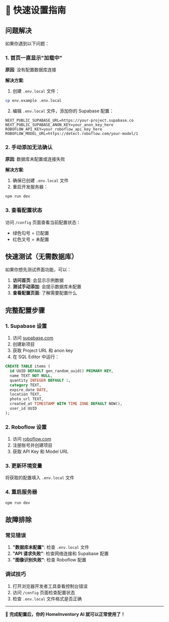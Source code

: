# 🚀 快速设置指南

## 问题解决

如果你遇到以下问题：

### 1. 首页一直显示"加载中"
**原因**: 没有配置数据库连接

**解决方案**:
1. 创建 `.env.local` 文件：
```bash
cp env.example .env.local
```

2. 编辑 `.env.local` 文件，添加你的 Supabase 配置：
```env
NEXT_PUBLIC_SUPABASE_URL=https://your-project.supabase.co
NEXT_PUBLIC_SUPABASE_ANON_KEY=your_anon_key_here
ROBOFLOW_API_KEY=your_roboflow_api_key_here
ROBOFLOW_MODEL_URL=https://detect.roboflow.com/your-model/1
```

### 2. 手动添加无法确认
**原因**: 数据库未配置或连接失败

**解决方案**:
1. 确保已创建 `.env.local` 文件
2. 重启开发服务器：
```bash
npm run dev
```

### 3. 查看配置状态
访问 `/config` 页面查看当前配置状态：
- 绿色勾号 = 已配置
- 红色叉号 = 未配置

## 快速测试（无需数据库）

如果你想先测试界面功能，可以：

1. **访问首页**: 会显示示例数据
2. **测试手动添加**: 会提示数据库未配置
3. **查看配置页面**: 了解需要配置什么

## 完整配置步骤

### 1. Supabase 设置
1. 访问 [supabase.com](https://supabase.com)
2. 创建新项目
3. 获取 Project URL 和 anon key
4. 在 SQL Editor 中运行：
```sql
CREATE TABLE items (
  id UUID DEFAULT gen_random_uuid() PRIMARY KEY,
  name TEXT NOT NULL,
  quantity INTEGER DEFAULT 1,
  category TEXT,
  expire_date DATE,
  location TEXT,
  photo_url TEXT,
  created_at TIMESTAMP WITH TIME ZONE DEFAULT NOW(),
  user_id UUID
);
```

### 2. Roboflow 设置
1. 访问 [roboflow.com](https://roboflow.com)
2. 注册账号并创建项目
3. 获取 API Key 和 Model URL

### 3. 更新环境变量
将获取的配置填入 `.env.local` 文件

### 4. 重启服务器
```bash
npm run dev
```

## 故障排除

### 常见错误
1. **"数据库未配置"**: 检查 `.env.local` 文件
2. **"API 请求失败"**: 检查网络连接和 Supabase 配置
3. **"图像识别失败"**: 检查 Roboflow 配置

### 调试技巧
1. 打开浏览器开发者工具查看控制台错误
2. 访问 `/config` 页面检查配置状态
3. 检查 `.env.local` 文件格式是否正确

---

🎉 **完成配置后，你的 HomeInventory AI 就可以正常使用了！** 